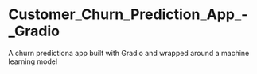 # Customer_Churn_Prediction_App_-_Gradio
 A churn predictiona app built with Gradio and wrapped around a machine learning model
